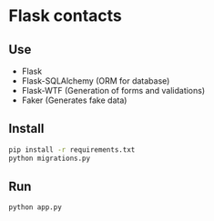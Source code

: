 # Flask contacts

## Use

* Flask
* Flask-SQLAlchemy (ORM for database)
* Flask-WTF (Generation of forms and validations)
* Faker (Generates fake data)

## Install

```bash
pip install -r requirements.txt
python migrations.py
```
## Run

```bash
python app.py
```
